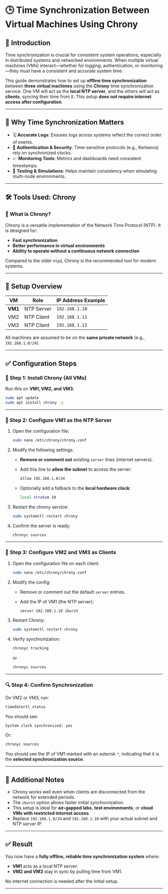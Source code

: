 # 🕒 Time Synchronization Between Virtual Machines Using Chrony 
## 📘 Introduction

Time synchronization is crucial for consistent system operations, especially in distributed systems and networked environments. When multiple virtual machines (VMs) interact—whether for logging, authentication, or monitoring—they must have a consistent and accurate system time.

This guide demonstrates how to set up **offline time synchronization** between **three virtual machines** using the **Chrony** time synchronization service. One VM will act as the **local NTP server**, and the others will act as **clients**, syncing their time from it. This setup **does not require internet access after configuration**.

---

## 🧠 Why Time Synchronization Matters

* 🗓️ **Accurate Logs**: Ensures logs across systems reflect the correct order of events.
* 🔐 **Authentication & Security**: Time-sensitive protocols (e.g., Kerberos) rely on synchronized clocks.
* 📈 **Monitoring Tools**: Metrics and dashboards need consistent timestamps.
* 🧪 **Testing & Simulations**: Helps maintain consistency when simulating multi-node environments.

---

## 🛠️ Tools Used: Chrony

### 🔹 What is Chrony?

Chrony is a versatile implementation of the Network Time Protocol (NTP). It is designed for:

* **Fast synchronization**
* **Better performance in virtual environments**
* **Ability to operate without a continuous network connection**

Compared to the older `ntpd`, Chrony is the recommended tool for modern systems.

---

## 🧭 Setup Overview

| VM      | Role       | IP Address Example |
| ------- | ---------- | ------------------ |
| **VM1** | NTP Server | `192.168.1.10`     |
| VM2     | NTP Client | `192.168.1.11`     |
| VM3     | NTP Client | `192.168.1.12`     |

All machines are assumed to be on the **same private network** (e.g., `192.168.1.0/24`).

---

## ✅ Configuration Steps

### 🔹 Step 1: Install Chrony (All VMs)

Run this on **VM1, VM2, and VM3**:

```bash
sudo apt update
sudo apt install chrony -y
```

---

### 🔹 Step 2: Configure VM1 as the NTP Server

1. Open the configuration file:

   ```bash
   sudo nano /etc/chrony/chrony.conf
   ```

2. Modify the following settings:

   * **Remove or comment out** existing `server` lines (internet servers).
   * Add this line to **allow the subnet** to access the server:

     ```bash
     allow 192.168.1.0/24
     ```
   * Optionally add a fallback to the **local hardware clock**:

     ```bash
     local stratum 10
     ```

3. Restart the chrony service:

   ```bash
   sudo systemctl restart chrony
   ```

4. Confirm the server is ready:

   ```bash
   chronyc sources
   ```

---

### 🔹 Step 3: Configure VM2 and VM3 as Clients

1. Open the configuration file on each client:

   ```bash
   sudo nano /etc/chrony/chrony.conf
   ```

2. Modify the config:

   * Remove or comment out the default `server` entries.
   * Add the IP of VM1 (the NTP server):

     ```bash
     server 192.168.1.10 iburst
     ```

3. Restart Chrony:

   ```bash
   sudo systemctl restart chrony
   ```

4. Verify synchronization:

   ```bash
   chronyc tracking
   ```

   or

   ```bash
   chronyc sources
   ```

---

### 🔍 Step 4: Confirm Synchronization

On VM2 or VM3, run:

```bash
timedatectl status
```

You should see:

```
System clock synchronized: yes
```

Or:

```bash
chronyc sources
```

You should see the IP of VM1 marked with an asterisk `*`, indicating that it is the **selected synchronization source**.

---

## 📌 Additional Notes

* Chrony works well even when clients are disconnected from the network for extended periods.
* The `iburst` option allows faster initial synchronization.
* This setup is ideal for **air-gapped labs**, **test environments**, or **cloud VMs with restricted internet access**.
* Replace `192.168.1.0/24` and `192.168.1.10` with your actual subnet and NTP server IP.

---

## ✅ Result

You now have a **fully offline, reliable time synchronization system** where:

* **VM1** acts as a local NTP server.
* **VM2 and VM3** stay in sync by pulling time from VM1.

No internet connection is needed after the initial setup.

---

